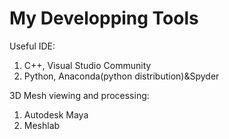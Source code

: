 # My Developping Tools

Useful IDE:
1. C++, Visual Studio Community
2. Python, Anaconda(python distribution)&Spyder

3D Mesh viewing and processing:
1. Autodesk Maya
2. Meshlab
